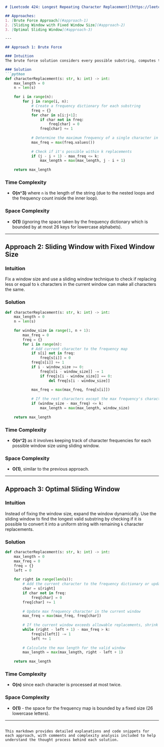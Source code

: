 ```markdown
# [Leetcode 424: Longest Repeating Character Replacement](https://leetcode.com/problems/longest-repeating-character-replacement/)

## Approaches:
1. [Brute Force Approach](#approach-1)
2. [Sliding Window with Fixed Window Size](#approach-2)
3. [Optimal Sliding Window](#approach-3)

---

## Approach 1: Brute Force

### Intuition
The brute force solution considers every possible substring, computes the frequency of each character in that substring, and determines if it can be transformed into a string with all same characters with at most `k` replacements.

### Solution
```python
def characterReplacement(s: str, k: int) -> int:
    max_length = 0
    n = len(s)
    
    for i in range(n):
        for j in range(i, n):
            # Create a frequency dictionary for each substring
            freq = {}
            for char in s[i:j+1]:
                if char not in freq:
                    freq[char] = 0
                freq[char] += 1
            
            # Determine the maximum frequency of a single character in the substring
            max_freq = max(freq.values())
            
            # Check if it's possible within k replacements
            if (j - i + 1) - max_freq <= k:
                max_length = max(max_length, j - i + 1)
    
    return max_length
```

### Time Complexity
- **O(n^3)** where `n` is the length of the string (due to the nested loops and the frequency count inside the inner loop).

### Space Complexity
- **O(1)** (ignoring the space taken by the frequency dictionary which is bounded by at most 26 keys for lowercase alphabets).

---

## Approach 2: Sliding Window with Fixed Window Size

### Intuition
Fix a window size and use a sliding window technique to check if replacing less or equal to `k` characters in the current window can make all characters the same.

### Solution
```python
def characterReplacement(s: str, k: int) -> int:
    max_length = 0
    n = len(s)
    
    for window_size in range(1, n + 1):
        max_freq = 0
        freq = {}
        for i in range(n):
            # Add current character to the frequency map
            if s[i] not in freq:
                freq[s[i]] = 0
            freq[s[i]] += 1
            if i - window_size >= 0:
                freq[s[i - window_size]] -= 1
                if freq[s[i - window_size]] == 0:
                    del freq[s[i - window_size]]
            
            max_freq = max(max_freq, freq[s[i]])
            
            # If the rest characters except the max frequency's character can be replaced
            if (window_size - max_freq) <= k:
                max_length = max(max_length, window_size)
    
    return max_length
```

### Time Complexity
- **O(n^2)** as it involves keeping track of character frequencies for each possible window size using sliding window.

### Space Complexity
- **O(1)**, similar to the previous approach.

---

## Approach 3: Optimal Sliding Window

### Intuition
Instead of fixing the window size, expand the window dynamically. Use the sliding window to find the longest valid substring by checking if it is possible to convert it into a uniform string with remaining `k` character replacements.

### Solution
```python
def characterReplacement(s: str, k: int) -> int:
    max_length = 0
    max_freq = 0
    freq = {}
    left = 0
    
    for right in range(len(s)):
        # Add the current character to the frequency dictionary or update its frequency
        char = s[right]
        if char not in freq:
            freq[char] = 0
        freq[char] += 1
        
        # Update max frequency character in the current window
        max_freq = max(max_freq, freq[char])
        
        # If the current window exceeds allowable replacements, shrink it
        while (right - left + 1) - max_freq > k:
            freq[s[left]] -= 1
            left += 1
        
        # Calculate the max length for the valid window
        max_length = max(max_length, right - left + 1)
        
    return max_length
```

### Time Complexity
- **O(n)** since each character is processed at most twice.

### Space Complexity
- **O(1)** - the space for the frequency map is bounded by a fixed size (26 lowercase letters).

---
```

This markdown provides detailed explanations and code snippets for each approach, with comments and complexity analysis included to help understand the thought process behind each solution.

